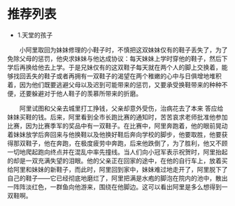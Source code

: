 # 推荐列表

* 1.天堂的孩子

　　小阿里取回为妹妹修理的小鞋子时，不慎把这双妹妹仅有的鞋子丢失了，为了免除父母的惩罚，他央求妹妹与他达成协议：每天妹妹上学时穿他的鞋子，然后下学后再换给他去上学。于是兄妹仅有的这双鞋子每天就在两个人的脚上交换着，能够找回丢失的鞋子或者再拥有一双鞋子的渴望在两个稚嫩的心中与日俱增地堆积着，因为他们既要逃避父母以及迟到可能带来的惩罚，又要承受换鞋带来的种种不便，还要躲避对于他人鞋子的羡慕所带来的折磨。

　　阿里试图和父亲去城里打工挣钱，父亲却意外受伤，治病花去了本来 答应给妹妹买鞋的钱。后来，阿里看到全市长跑比赛的通知时，苦苦哀求老师批准他参加比赛，因为比赛季军的奖品中有一双鞋子。在比赛中，阿里奔跑着，他的眼前晃动着妹妹放学后奔回来与他换鞋以及他换好鞋后奔向学校的脚步，他要取胜，他要获得那双鞋子，他在奔跑，在极度疲劳中奔跑，后来他跌倒了，为了胜利，他又不顾一切地爬起跑向终点并在混乱中率先撞线。当人们向小冠军表示祝贺时，阿里抬起的却是一双充满失望的泪眼。他的父亲正在回家的途中，在他的自行车上，放着买给阿里和妹妹的新鞋子，而此时，阿里回到家中，妹妹难过地走开了，阿里脱下了自己的鞋子——它已经彻底地磨烂了，阿里把满是水疱的脚泡在院内的池中，散出一阵阵淡红色，一群鱼向他游来，围绕在他脚边。这可以看出阿里是多么想得到一双鞋啊。